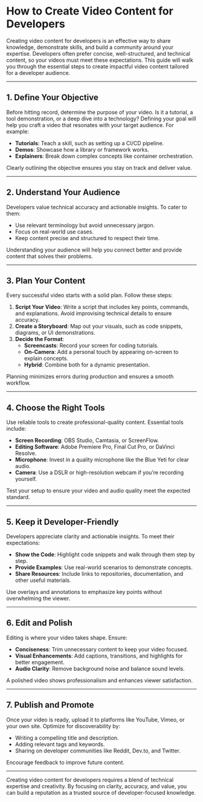 # How to Create Video Content for Developers

Creating video content for developers is an effective way to share knowledge, demonstrate skills, and build a community around your expertise. Developers often prefer concise, well-structured, and technical content, so your videos must meet these expectations. This guide will walk you through the essential steps to create impactful video content tailored for a developer audience.

---

## 1. Define Your Objective

Before hitting record, determine the purpose of your video. Is it a tutorial, a tool demonstration, or a deep dive into a technology? Defining your goal will help you craft a video that resonates with your target audience. For example:

- **Tutorials**: Teach a skill, such as setting up a CI/CD pipeline.
- **Demos**: Showcase how a library or framework works.
- **Explainers**: Break down complex concepts like container orchestration.

Clearly outlining the objective ensures you stay on track and deliver value.

---

## 2. Understand Your Audience

Developers value technical accuracy and actionable insights. To cater to them:

- Use relevant terminology but avoid unnecessary jargon.
- Focus on real-world use cases.
- Keep content precise and structured to respect their time.

Understanding your audience will help you connect better and provide content that solves their problems.

---

## 3. Plan Your Content

Every successful video starts with a solid plan. Follow these steps:

1. **Script Your Video**: Write a script that includes key points, commands, and explanations. Avoid improvising technical details to ensure accuracy.
2. **Create a Storyboard**: Map out your visuals, such as code snippets, diagrams, or UI demonstrations.
3. **Decide the Format**:
   - **Screencasts**: Record your screen for coding tutorials.
   - **On-Camera**: Add a personal touch by appearing on-screen to explain concepts.
   - **Hybrid**: Combine both for a dynamic presentation.

Planning minimizes errors during production and ensures a smooth workflow.

---

## 4. Choose the Right Tools

Use reliable tools to create professional-quality content. Essential tools include:

- **Screen Recording**: OBS Studio, Camtasia, or ScreenFlow.
- **Editing Software**: Adobe Premiere Pro, Final Cut Pro, or DaVinci Resolve.
- **Microphone**: Invest in a quality microphone like the Blue Yeti for clear audio.
- **Camera**: Use a DSLR or high-resolution webcam if you’re recording yourself.

Test your setup to ensure your video and audio quality meet the expected standard.

---

## 5. Keep it Developer-Friendly

Developers appreciate clarity and actionable insights. To meet their expectations:

- **Show the Code**: Highlight code snippets and walk through them step by step.
- **Provide Examples**: Use real-world scenarios to demonstrate concepts.
- **Share Resources**: Include links to repositories, documentation, and other useful materials.

Use overlays and annotations to emphasize key points without overwhelming the viewer.

---

## 6. Edit and Polish

Editing is where your video takes shape. Ensure:

- **Conciseness**: Trim unnecessary content to keep your video focused.
- **Visual Enhancements**: Add captions, transitions, and highlights for better engagement.
- **Audio Clarity**: Remove background noise and balance sound levels.

A polished video shows professionalism and enhances viewer satisfaction.

---

## 7. Publish and Promote

Once your video is ready, upload it to platforms like YouTube, Vimeo, or your own site. Optimize for discoverability by:

- Writing a compelling title and description.
- Adding relevant tags and keywords.
- Sharing on developer communities like Reddit, Dev.to, and Twitter.

Encourage feedback to improve future content.

---

Creating video content for developers requires a blend of technical expertise and creativity. By focusing on clarity, accuracy, and value, you can build a reputation as a trusted source of developer-focused knowledge.
